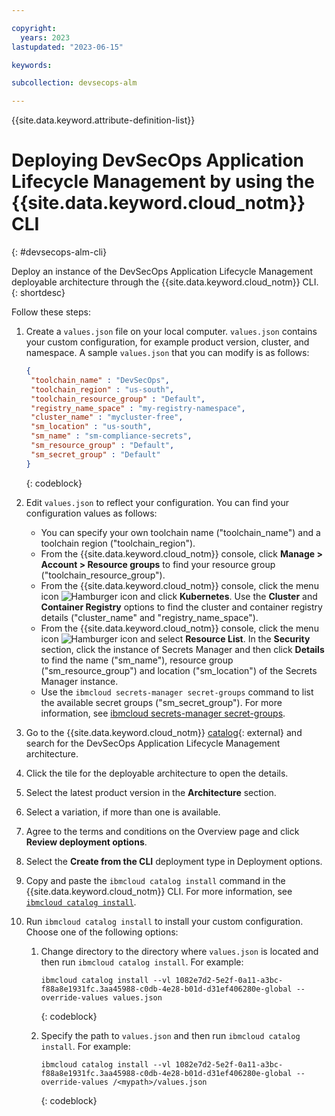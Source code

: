 ```yaml
---

copyright:
  years: 2023
lastupdated: "2023-06-15"

keywords:

subcollection: devsecops-alm

---
```


{{site.data.keyword.attribute-definition-list}}

# Deploying DevSecOps Application Lifecycle Management by using the {{site.data.keyword.cloud_notm}} CLI 
{: #devsecops-alm-cli}

Deploy an instance of the DevSecOps Application Lifecycle Management deployable architecture through the {{site.data.keyword.cloud_notm}} CLI.
{: shortdesc}

Follow these steps:

1. Create a `values.json` file on your local computer. `values.json` contains your custom configuration, for example product version, cluster, and namespace. A sample `values.json` that you can modify is as follows:

   ```json
   {
    "toolchain_name" : "DevSecOps",
    "toolchain_region" : "us-south",
    "toolchain_resource_group" : "Default",
    "registry_name_space" : "my-registry-namespace",
    "cluster_name" : "mycluster-free",
    "sm_location" : "us-south",
    "sm_name" : "sm-compliance-secrets",
    "sm_resource_group" : "Default",
    "sm_secret_group" : "Default"
   }
   ```
   {: codeblock}

1. Edit `values.json` to reflect your configuration. You can find your configuration values as follows:
   
   * You can specify your own toolchain name ("toolchain_name") and a toolchain region ("toolchain_region").
   * From the {{site.data.keyword.cloud_notm}} console, click  **Manage > Account > Resource groups** to find your resource group ("toolchain_resource_group").
   * From the {{site.data.keyword.cloud_notm}} console, click the menu icon ![Hamburger icon](../icons/icon_hamburger.svg) and click **Kubernetes**. Use the **Cluster** and **Container Registry** options to find the cluster and container registry details ("cluster_name" and "registry_name_space").
   * From the {{site.data.keyword.cloud_notm}} console, click the menu icon ![Hamburger icon](../icons/icon_hamburger.svg) and select **Resource List**. In the **Security** section, click the instance of Secrets Manager and then click **Details** to find the name ("sm_name"), resource group ("sm_resource_group") and location ("sm_location") of the Secrets Manager instance. 
   * Use the `ibmcloud secrets-manager secret-groups` command to list the available secret groups ("sm_secret_group"). For more information, see [ibmcloud secrets-manager secret-groups](/docs/secrets-manager?topic=secrets-manager-cli-plugin-secrets-manager-cli#secrets-manager-cli-secret-groups-command).

1. Go to the {{site.data.keyword.cloud_notm}} [catalog](/catalog#reference_architecture){: external} and search for the DevSecOps Application Lifecycle Management architecture.
1. Click the tile for the deployable architecture to open the details.
1. Select the latest product version in the **Architecture** section.
1. Select a variation, if more than one is available.
1. Agree to the terms and conditions on the Overview page and click **Review deployment options**.
1. Select the **Create from the CLI** deployment type in Deployment options.   
1. Copy and paste the `ibmcloud catalog install` command in the {{site.data.keyword.cloud_notm}} CLI. For more information, see [`ibmcloud catalog install`](/docs/cli?topic=cli-manage-catalogs-plugin#install-software-version).

1. Run `ibmcloud catalog install` to install your custom configuration. Choose one of the following options:

   1. Change directory to the directory where `values.json` is located and then run `ibmcloud catalog install`. For example:
   
      ```text
      ibmcloud catalog install --vl 1082e7d2-5e2f-0a11-a3bc-f88a8e1931fc.3aa45988-c0db-4e28-b01d-d31ef406280e-global --override-values values.json
      ```
      {: codeblock}

   1. Specify the path to `values.json` and then run `ibmcloud catalog install`. For example:
   
      ```text
      ibmcloud catalog install --vl 1082e7d2-5e2f-0a11-a3bc-f88a8e1931fc.3aa45988-c0db-4e28-b01d-d31ef406280e-global --override-values /<mypath>/values.json
      ```
      {: codeblock}

